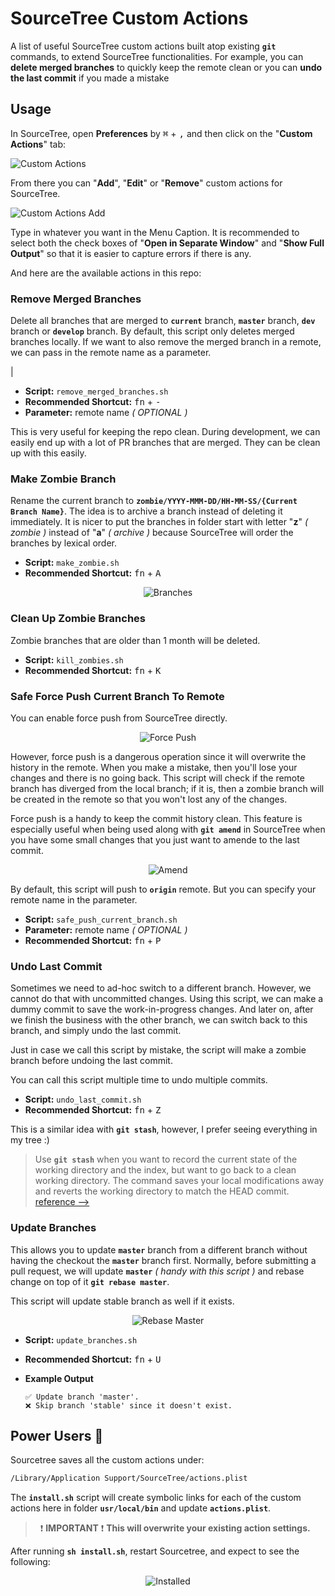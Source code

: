 # SourceTree Custom Actions

A list of useful SourceTree custom actions built atop existing **`git`** commands, to extend SourceTree functionalities. For example, you can **delete merged branches** to quickly keep the remote clean or you can **undo the last commit** if you made a mistake

## Usage

In SourceTree, open **Preferences** by <kbd>⌘</kbd> + <kbd>,</kbd> and then click on the "**Custom Actions**" tab:

![Custom Actions](images/custom_actions.png)

From there you can "**Add**", "**Edit**" or "**Remove**" custom actions for SourceTree.

![Custom Actions Add](images/custom_actions_add.png)

Type in whatever you want in the Menu Caption. It is recommended to select both the check boxes of "**Open in Separate Window**" and "**Show Full Output**" so that it is easier to capture errors if there is any.

And here are the available actions in this repo:

### Remove Merged Branches

Delete all branches that are merged to **`current`** branch, **`master`** branch, **`dev`** branch or **`develop`** branch. By default, this script only deletes merged branches locally. If we want to also remove the merged branch in a remote, we can pass in the remote name as a parameter.

|
+ **Script:** `remove_merged_branches.sh`
+ **Recommended Shortcut:** <kbd>fn</kbd> + <kbd>-</kbd>
+ **Parameter:** remote name _( OPTIONAL )_

This is very useful for keeping the repo clean. During development, we can easily end up with a lot of PR branches that are merged. They can be clean up with this easily.

### Make Zombie Branch

Rename the current branch to **`zombie/YYYY-MMM-DD/HH-MM-SS/{Current Branch Name}`**. The idea is to archive a branch instead of deleting it immediately. It is nicer to put the branches in folder start with letter "**z**" _( zombie )_ instead of "**a**" _( archive )_ because SourceTree will order the branches by lexical order.

+ **Script:** `make_zombie.sh`
+ **Recommended Shortcut:** <kbd>fn</kbd> + <kbd>A</kbd>

<p align="center">
    <img src="images/branches.png" alt="Branches"/>
</p>

### Clean Up Zombie Branches

Zombie branches that are older than 1 month will be deleted.

+ **Script:** `kill_zombies.sh`
+ **Recommended Shortcut:** <kbd>fn</kbd> + <kbd>K</kbd>

### Safe Force Push Current Branch To Remote

You can enable force push from SourceTree directly.

<p align="center">
    <img src="images/force_push.png" alt="Force Push"/>
</p>


However, force push is a dangerous operation since it will overwrite the history in the remote. When you make a mistake, then you'll lose your changes and there is no going back. This script will check if the remote branch has diverged from the local branch; if it is, then a zombie branch will be created in the remote so that you won't lost any of the changes.

Force push is a handy to keep the commit history clean. This feature is especially useful when being used along with **`git amend`** in SourceTree when you have some small changes that you just want to amende to the last commit.

<p align="center">
    <img src="images/amend.png" alt="Amend"/>
</p>

By default, this script will push to **`origin`** remote. But you can specify your remote name in the parameter.

+ **Script:** `safe_push_current_branch.sh`
+ **Parameter:** remote name _( OPTIONAL )_
+ **Recommended Shortcut:** <kbd>fn</kbd> + <kbd>P</kbd>

### Undo Last Commit

Sometimes we need to ad-hoc switch to a different branch. However, we cannot do that with uncommitted changes. Using this script, we can make a dummy commit to save the work-in-progress changes. And later on, after we finish the business with the other branch, we can switch back to this branch, and simply undo the last commit.

Just in case we call this script by mistake, the script will make a zombie branch before undoing the last commit.

You can call this script multiple time to undo multiple commits.

+ **Script:** `undo_last_commit.sh`
+ **Recommended Shortcut:** <kbd>fn</kbd> + <kbd>Z</kbd>

This is a similar idea with **`git stash`**, however, I prefer seeing everything in my tree :)

> Use **`git stash`** when you want to record the current state of the working directory and the
> index, but want to go back to a clean working directory. The command saves your local modifications
> away and reverts the working directory to match the HEAD commit. [reference ⟶](https://git-scm.com/docs/git-stash)

### Update Branches

This allows you to update **`master`** branch from a different branch without having the checkout the **`master`** branch first.
Normally, before submitting a pull request, we will update **`master`** _( handy with this script )_ and rebase change on top of it **`git rebase master`**.

This script will update stable branch as well if it exists.

<p align="center">
    <img src="images/rebase_master.png" alt="Rebase Master"/>
</p>

+ **Script:** `update_branches.sh`
+ **Recommended Shortcut:** <kbd>fn</kbd> + <kbd>U</kbd>
+ **Example Output**

  ```git
  ✅ Update branch 'master'.
  ❌ Skip branch 'stable' since it doesn't exist.
  ```

## Power Users 💪

Sourcetree saves all the custom actions under:

  ```sh
  /Library/Application Support/SourceTree/actions.plist
  ```

The **`install.sh`** script will create symbolic links for each of the custom actions here in folder **`usr/local/bin`** and update **`actions.plist`**.

> &nbsp;
> ❗ **IMPORTANT** ❗
> **This will overwrite your existing action settings.**
> &nbsp;

After running **`sh install.sh`**, restart Sourcetree, and expect to see the following:

<p align="center">
    <img src="images/installed.png" alt="Installed"/>
</p>
